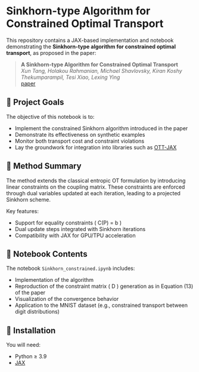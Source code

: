 # Sinkhorn-type Algorithm for Constrained Optimal Transport

This repository contains a JAX-based implementation and notebook demonstrating the **Sinkhorn-type algorithm for constrained optimal transport**, as proposed in the paper:

> **A Sinkhorn-type Algorithm for Constrained Optimal Transport**  
> *Xun Tang, Holakou Rahmanian, Michael Shavlovsky, Kiran Koshy Thekumparampil, Tesi Xiao, Lexing Ying*  
> [paper]([https://arxiv.org/abs/2310.11516](https://openreview.net/pdf?id=V5kCKFav9j))

## 📌 Project Goals

The objective of this notebook is to:

- Implement the constrained Sinkhorn algorithm introduced in the paper
- Demonstrate its effectiveness on synthetic examples
- Monitor both transport cost and constraint violations
- Lay the groundwork for integration into libraries such as [OTT-JAX](https://github.com/ott-jax/ott)

## 🧠 Method Summary

The method extends the classical entropic OT formulation by introducing linear constraints on the coupling matrix. These constraints are enforced through dual variables updated at each iteration, leading to a projected Sinkhorn scheme.

Key features:

- Support for equality constraints \( C(P) = b \)
- Dual update steps integrated with Sinkhorn iterations
- Compatibility with JAX for GPU/TPU acceleration

## 🧪 Notebook Contents

The notebook `Sinkhorn_constrained.ipynb` includes:

- Implementation of the algorithm
- Reproduction of the constraint matrix \( D \) generation as in Equation (13) of the paper
- Visualization of the convergence behavior
- Application to the MNIST dataset (e.g., constrained transport between digit distributions)


## 🚀 Installation

You will need:

- Python ≥ 3.9
- [JAX](https://github.com/google/jax)
